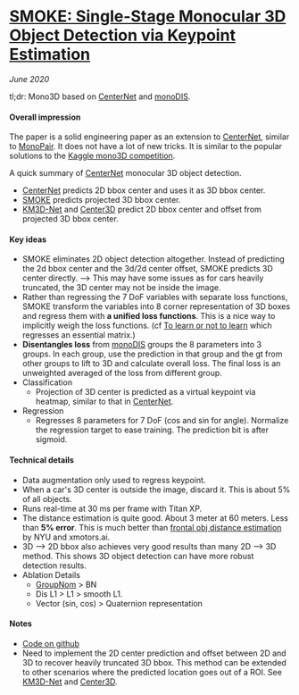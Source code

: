 # [SMOKE: Single-Stage Monocular 3D Object Detection via Keypoint Estimation](https://arxiv.org/abs/2002.10111)

_June 2020_

tl;dr: Mono3D based on [CenterNet](centernet.md) and [monoDIS](monodis.md).

#### Overall impression
The paper is a solid engineering paper as an extension to [CenterNet](centernet.md), similar to [MonoPair](monopair.md). It does not have a lot of new tricks. It is similar to the popular solutions to the [Kaggle mono3D competition](https://www.kaggle.com/c/pku-autonomous-driving).

A quick summary of [CenterNet](centernet.md) monocular 3D object detection.

- [CenterNet](centernet.md) predicts 2D bbox center and uses it as 3D bbox center. 
- [SMOKE](smoke.md) predicts projected 3D bbox center.
- [KM3D-Net](km3d_net.md) and [Center3D](center3d.md) predict 2D bbox center and offset from projected 3D bbox center. 

#### Key ideas
- SMOKE eliminates 2D object detection altogether. Instead of predicting the 2d bbox center and the 3d/2d center offset, SMOKE predicts 3D center directly. --> This may have some issues as for cars heavily truncated, the 3D center may not be inside the image. 
- Rather than regressing the 7 DoF variables with separate loss functions, SMOKE transform the variables into 8 corner representation of 3D boxes and regress them with **a unified loss functions**. This is a nice way to implicitly weigh the loss functions. (cf [To learn or not to learn](to_learn_or_not.md) which regresses an essential matrix.)
- **Disentangles loss** from [monoDIS](monodis.md) groups the 8 parameters into 3 groups. In each group, use the prediction in that group and the gt from other groups to lift to 3D and calculate overall loss. The final loss is an unweighted averaged of the loss from different group. 
- Classification
	- Projection of 3D center is predicted as a virtual keypoint via heatmap, similar to that in [CenterNet](centernet.md).
- Regression
	- Regresses 8 parameters for 7 DoF (cos and sin for angle). Normalize the regression target to ease training. The prediction bit is after sigmoid. 


#### Technical details
- Data augmentation only used to regress keypoint. 
- When a car's 3D center is outside the image, discard it. This is about 5% of all objects. 
- Runs real-time at 30 ms per frame with Titan XP.
- The distance estimation is quite good. About 3 meter at 60 meters. Less than **5% error**. This is much better than [frontal obj distance estimation](obj_dist_iccv2019.md) by NYU and xmotors.ai.
- 3D --> 2D bbox also achieves very good results than many 2D --> 3D method. This shows 3D object detection can have more robust detection results. 
- Ablation Details
	- [GroupNom](groupnorm.md) > BN
	- Dis L1 > L1 > smooth L1. 
	- Vector (sin, cos) > Quaternion representation

#### Notes
- [Code on github](https://github.com/lzccccc/SMOKE)
- Need to implement the 2D center prediction and offset between 2D and 3D to recover heavily truncated 3D bbox. This method can be extended to other scenarios where the predicted location goes out of a ROI. See [KM3D-Net](km3d_net.md) and [Center3D](center3d.md).

